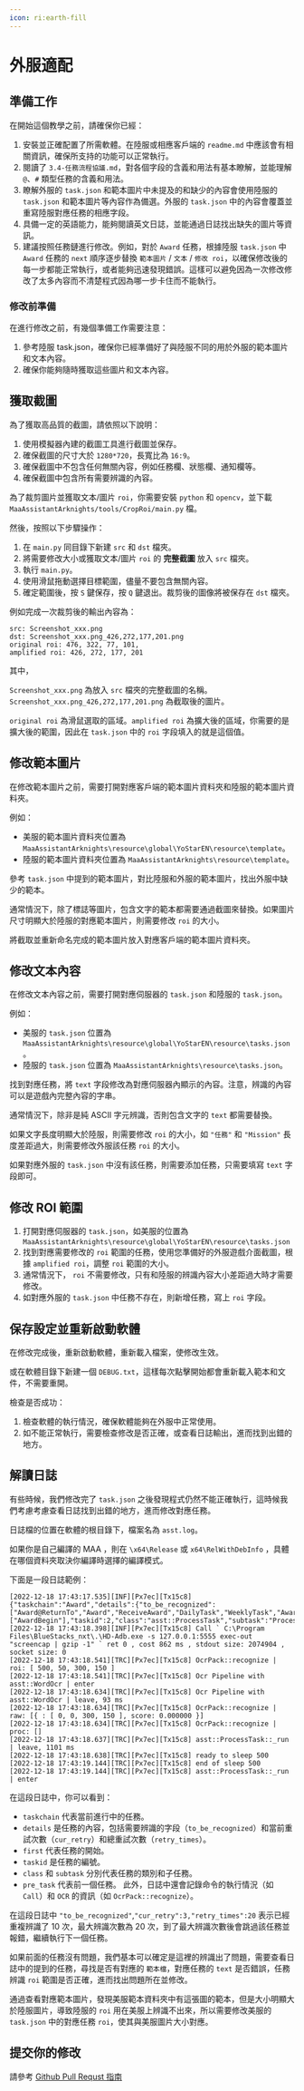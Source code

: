 ```yaml
---
icon: ri:earth-fill
---
```

# 外服適配

## 準備工作

在開始這個教學之前，請確保你已經：

1. 安裝並正確配置了所需軟體。在陸服或相應客戶端的 `readme.md` 中應該會有相關資訊，確保所支持的功能可以正常執行。
2. 閱讀了 `3.4-任務流程協議.md`，對各個字段的含義和用法有基本瞭解，並能理解 `@`、`#` 類型任務的含義和用法。
3. 瞭解外服的 `task.json` 和範本圖片中未提及的和缺少的內容會使用陸服的 `task.json` 和範本圖片等內容作為備選。外服的 `task.json` 中的內容會覆蓋並重寫陸服對應任務的相應字段。
4. 具備一定的英語能力，能夠閱讀英文日誌，並能通過日誌找出缺失的圖片等資訊。
5. 建議按照任務鏈進行修改。例如，對於 `Award` 任務，根據陸服 `task.json` 中 `Award` 任務的 `next` 順序逐步替換 `範本圖片` / `文本` / `修改 roi`，以確保修改後的每一步都能正常執行，或者能夠迅速發現錯誤。這樣可以避免因為一次修改修改了太多內容而不清楚程式因為哪一步卡住而不能執行。

### 修改前準備

在進行修改之前，有幾個準備工作需要注意：

1. 參考陸服 task.json，確保你已經準備好了與陸服不同的用於外服的範本圖片和文本內容。
2. 確保你能夠隨時獲取這些圖片和文本內容。

## 獲取截圖

為了獲取高品質的截圖，請依照以下說明：

1. 使用模擬器內建的截圖工具進行截圖並保存。
2. 確保截圖的尺寸大於 `1280*720`，長寬比為 `16:9`。
3. 確保截圖中不包含任何無關內容，例如任務欄、狀態欄、通知欄等。
4. 確保截圖中包含所有需要辨識的內容。

為了裁剪圖片並獲取文本/圖片 `roi`，你需要安裝 `python` 和 `opencv`，並下載 `MaaAssistantArknights/tools/CropRoi/main.py` 檔。

然後，按照以下步驟操作：

1. 在 `main.py` 同目錄下新建 `src` 和 `dst` 檔夾。
2. 將需要修改大小或獲取文本/圖片 `roi` 的 **完整截圖** 放入 `src` 檔夾。
3. 執行 `main.py`。
4. 使用滑鼠拖動選擇目標範圍，儘量不要包含無關內容。
5. 確定範圍後，按 `S` 鍵保存，按 `Q` 鍵退出。裁剪後的圖像將被保存在 `dst` 檔夾。

例如完成一次裁剪後的輸出內容為：

``` log
src: Screenshot_xxx.png
dst: Screenshot_xxx.png_426,272,177,201.png
original roi: 476, 322, 77, 101,
amplified roi: 426, 272, 177, 201
```

其中，

`Screenshot_xxx.png` 為放入 `src` 檔夾的完整截圖的名稱。`Screenshot_xxx.png_426,272,177,201.png` 為截取後的圖片。

`original roi` 為滑鼠選取的區域。`amplified roi` 為擴大後的區域，你需要的是擴大後的範圍，因此在 `task.json` 中的 `roi` 字段填入的就是這個值。

## 修改範本圖片

在修改範本圖片之前，需要打開對應客戶端的範本圖片資料夾和陸服的範本圖片資料夾。

例如：

- 美服的範本圖片資料夾位置為 `MaaAssistantArknights\resource\global\YoStarEN\resource\template`。
- 陸服的範本圖片資料夾位置為 `MaaAssistantArknights\resource\template`。

參考 `task.json` 中提到的範本圖片，對比陸服和外服的範本圖片，找出外服中缺少的範本。

通常情況下，除了標誌等圖片，包含文字的範本都需要通過截圖來替換。如果圖片尺寸明顯大於陸服的對應範本圖片，則需要修改 `roi` 的大小。

將截取並重新命名完成的範本圖片放入對應客戶端的範本圖片資料夾。

## 修改文本內容

在修改文本內容之前，需要打開對應伺服器的 `task.json` 和陸服的 `task.json`。

例如：

- 美服的 `task.json` 位置為 `MaaAssistantArknights\resource\global\YoStarEN\resource\tasks.json`。
- 陸服的 `task.json` 位置為 `MaaAssistantArknights\resource\tasks.json`。

找到對應任務，將 `text` 字段修改為對應伺服器內顯示的內容。注意，辨識的內容可以是遊戲內完整內容的字串。

通常情況下，除非是純 ASCII 字元辨識，否則包含文字的 `text` 都需要替換。

如果文字長度明顯大於陸服，則需要修改 `roi` 的大小，如 `"任務"` 和 `"Mission"` 長度差距過大，則需要修改外服該任務 `roi` 的大小。

如果對應外服的 `task.json` 中沒有該任務，則需要添加任務，只需要填寫 `text` 字段即可。

## 修改 ROI 範圍

1. 打開對應伺服器的 `task.json`，如美服的位置為 `MaaAssistantArknights\resource\global\YoStarEN\resource\tasks.json`
2. 找到對應需要修改的 `roi` 範圍的任務，使用您準備好的外服遊戲介面截圖，根據 `amplified roi`，調整 `roi` 範圍的大小。
3. 通常情況下， `roi` 不需要修改，只有和陸服的辨識內容大小差距過大時才需要修改。
4. 如對應外服的 `task.json` 中任務不存在，則新增任務，寫上 `roi` 字段。

## 保存設定並重新啟動軟體

在修改完成後，重新啟動軟體，重新載入檔案，使修改生效。

或在軟體目錄下新建一個 `DEBUG.txt`，這樣每次點擊開始都會重新載入範本和文件，不需要重開。

檢查是否成功：

1. 檢查軟體的執行情況，確保軟體能夠在外服中正常使用。
2. 如不能正常執行，需要檢查修改是否正確，或查看日誌輸出，進而找到出錯的地方。

## 解讀日誌

有些時候，我們修改完了 `task.json` 之後發現程式仍然不能正確執行，這時候我們考慮考慮查看日誌找到出錯的地方，進而修改對應任務。

日誌檔的位置在軟體的根目錄下，檔案名為 `asst.log`。

如果你是自己編譯的 MAA ，則在 `\x64\Release` 或 `x64\RelWithDebInfo` ，具體在哪個資料夾取決你編譯時選擇的編譯模式。

下面是一段日誌範例：

``` log
[2022-12-18 17:43:17.535][INF][Px7ec][Tx15c8] {"taskchain":"Award","details":{"to_be_recognized":["Award@ReturnTo","Award","ReceiveAward","DailyTask","WeeklyTask","Award@CloseAnno","Award@CloseAnnoTexas","Award@TodaysSupplies","Award@FromStageSN"],"cur_retry":10,"retry_times":20},"first":["AwardBegin"],"taskid":2,"class":"asst::ProcessTask","subtask":"ProcessTask","pre_task":"AwardBegin"}
[2022-12-18 17:43:18.398][INF][Px7ec][Tx15c8] Call ` C:\Program Files\BlueStacks_nxt\.\HD-Adb.exe -s 127.0.0.1:5555 exec-out "screencap | gzip -1" ` ret 0 , cost 862 ms , stdout size: 2074904 , socket size: 0
[2022-12-18 17:43:18.541][TRC][Px7ec][Tx15c8] OcrPack::recognize | roi: [ 500, 50, 300, 150 ]
[2022-12-18 17:43:18.541][TRC][Px7ec][Tx15c8] Ocr Pipeline with asst::WordOcr | enter
[2022-12-18 17:43:18.634][TRC][Px7ec][Tx15c8] Ocr Pipeline with asst::WordOcr | leave, 93 ms
[2022-12-18 17:43:18.634][TRC][Px7ec][Tx15c8] OcrPack::recognize | raw: [{ : [ 0, 0, 300, 150 ], score: 0.000000 }]
[2022-12-18 17:43:18.634][TRC][Px7ec][Tx15c8] OcrPack::recognize | proc: []
[2022-12-18 17:43:18.637][TRC][Px7ec][Tx15c8] asst::ProcessTask::_run | leave, 1101 ms
[2022-12-18 17:43:18.638][TRC][Px7ec][Tx15c8] ready to sleep 500
[2022-12-18 17:43:19.144][TRC][Px7ec][Tx15c8] end of sleep 500
[2022-12-18 17:43:19.144][TRC][Px7ec][Tx15c8] asst::ProcessTask::_run | enter
```

在這段日誌中，你可以看到：

- `taskchain` 代表當前進行中的任務。
- `details` 是任務的內容，包括需要辨識的字段（`to_be_recognized`）和當前重試次數（`cur_retry`）和總重試次數（`retry_times`）。
- `first` 代表任務的開始。
- `taskid` 是任務的編號。
- `class` 和 `subtask` 分別代表任務的類別和子任務。
- `pre_task` 代表前一個任務。
此外，日誌中還會記錄命令的執行情況（如 `Call`）和 `OCR` 的資訊（如 `OcrPack::recognize`）。

在這段日誌中 `"to_be_recognized"`,`"cur_retry":3,"retry_times":20` 表示已經重複辨識了 10 次，最大辨識次數為 20 次，到了最大辨識次數後會跳過該任務並報錯，繼續執行下一個任務。

如果前面的任務沒有問題，我們基本可以確定是這裡的辨識出了問題，需要查看日誌中的提到的任務，尋找是否有對應的 `範本檔`，對應任務的 `text` 是否錯誤，任務辨識 `roi` 範圍是否正確，進而找出問題所在並修改。

通過查看對應範本圖片，發現美服範本資料夾中有這張圖的範本，但是大小明顯大於陸服圖片，導致陸服的 `roi` 用在美服上辨識不出來，所以需要修改美服的 `task.json` 中的對應任務 `roi`，使其與美服圖片大小對應。

## 提交你的修改

請參考 [Github Pull Requst 指南](../2.2-開發相關.md)
